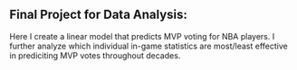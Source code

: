 ## Final Project for Data Analysis:
Here I create a linear model that predicts MVP voting for NBA players. I further analyze which individual in-game statistics are most/least effective in prediciting MVP votes throughout decades.
 
